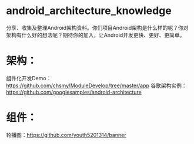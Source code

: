 # android_architecture_knowledge
分享、收集及整理Android架构资料。你们项目Android架构是什么样的呢？你对架构有什么好的想法呢？期待你的加入，让Android开发更快、更好、更简单。

# 架构：
组件化开发Demo：https://github.com/chsmy/ModuleDevelop/tree/master/app
谷歌架构实例：https://github.com/googlesamples/android-architecture

# 组件：
轮播图：https://github.com/youth5201314/banner
